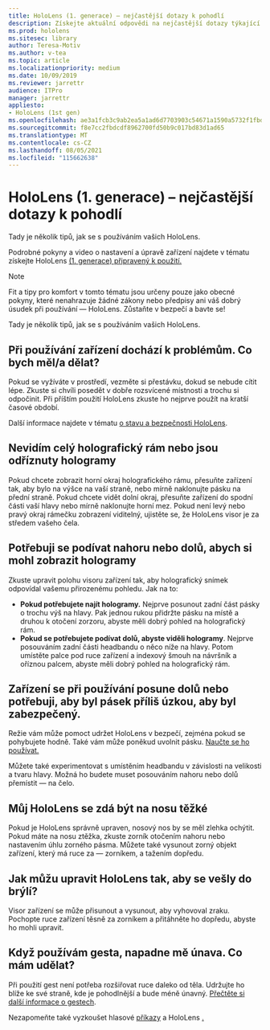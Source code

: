 ```yaml
---
title: HoloLens (1. generace) – nejčastější dotazy k pohodlí
description: Získejte aktuální odpovědi na nejčastější dotazy týkající se toho, jak přizpůsobit zařízení HoloLens hybridní realitě (1. generace).
ms.prod: hololens
ms.sitesec: library
author: Teresa-Motiv
ms.author: v-tea
ms.topic: article
ms.localizationpriority: medium
ms.date: 10/09/2019
ms.reviewer: jarrettr
audience: ITPro
manager: jarrettr
appliesto:
- HoloLens (1st gen)
ms.openlocfilehash: ae3a1fcb3c9ab2ea5a1ad6d7703903c54671a1590a5732f1fbde489362d9b63d
ms.sourcegitcommit: f8e7cc2fbdcdf8962700fd50b9c017bd83d1ad65
ms.translationtype: MT
ms.contentlocale: cs-CZ
ms.lasthandoff: 08/05/2021
ms.locfileid: "115662638"
---
```

# <a name="hololens-1st-gen-fit-and-comfort-frequently-asked-questions"></a>HoloLens (1. generace) – nejčastější dotazy k pohodlí

Tady je několik tipů, jak se s používáním vašich HoloLens.

Podrobné pokyny a video o nastavení a úpravě zařízení najdete v tématu získejte HoloLens [(1. generace) připravený k použití.](hololens1-setup.md)

> [!NOTE]
> Fit a tipy pro komfort v tomto tématu jsou určeny pouze jako obecné pokyny, které nenahrazuje žádné zákony nebo předpisy ani váš dobrý úsudek při používání &mdash; HoloLens. Zůstaňte v bezpečí a bavte se!

Tady je několik tipů, jak se s používáním vašich HoloLens.

## <a name="im-experiencing-discomfort-when-i-use-my-device-what-should-i-do"></a>Při používání zařízení dochází k problémům. Co bych měl/a dělat?

Pokud se vyžíváte v prostředí, vezměte si přestávku, dokud se nebude cítit lépe. Zkuste si chvíli posedět v dobře rozsvícené místnosti a trochu si odpočinit. Při příštím použití HoloLens zkuste ho nejprve použít na kratší časové období.

Další informace najdete v tématu [o stavu a bezpečnosti HoloLens](https://go.microsoft.com/fwlink/p/?LinkId=746661).

## <a name="i-cant-see-the-whole-holographic-frame-or-my-holograms-are-cut-off"></a>Nevidím celý holografický rám nebo jsou odříznuty hologramy

Pokud chcete zobrazit horní okraj holografického rámu, přesuňte zařízení tak, aby bylo na výšce na vaší straně, nebo mírně naklonujte pásku na přední straně. Pokud chcete vidět dolní okraj, přesuňte zařízení do spodní části vaší hlavy nebo mírně naklonujte horní mez. Pokud není levý nebo pravý okraj rámečku zobrazení viditelný, ujistěte se, že HoloLens visor je za středem vašeho čela.

## <a name="i-need-to-look-up-or-down-to-see-holograms"></a>Potřebuji se podívat nahoru nebo dolů, abych si mohl zobrazit hologramy

Zkuste upravit polohu visoru zařízení tak, aby holografický snímek odpovídal vašemu přirozenému pohledu. Jak na to:

- **Pokud potřebujete najít hologramy.** Nejprve posunout zadní část pásky o trochu výš na hlavy. Pak jednou rukou přidržte pásku na místě a druhou k otočení zorzoru, abyste měli dobrý pohled na holografický rám.
- **Pokud se potřebujete podívat dolů, abyste viděli hologramy**. Nejprve posouváním zadní části headbandu o něco níže na hlavy. Potom umístěte palce pod ruce zařízení a indexový šmouh na návršník a oříznou palcem, abyste měli dobrý pohled na holografický rám.

## <a name="the-device-slides-down-when-im-using-it-or-i-need-to-make-the-headband-too-tight-to-keep-it-secure"></a>Zařízení se při používání posune dolů nebo potřebuji, aby byl pásek příliš úzkou, aby byl zabezpečený.

Režie vám může pomoct udržet HoloLens v bezpečí, zejména pokud se pohybujete hodně. Také vám může poněkud uvolnit pásku. [Naučte se ho používat.](hololens1-setup.md#adjust-fit)

Můžete také experimentovat s umístěním headbandu v závislosti na velikosti a tvaru hlavy. Možná ho budete muset posouváním nahoru nebo dolů přemístit &mdash; na čelo.

## <a name="my-hololens-feels-heavy-on-my-nose"></a>Můj HoloLens se zdá být na nosu těžké

Pokud je HoloLens správně upraven, nosový nos by se měl zlehka ochýtit. Pokud máte na nosu ztěžka, zkuste zorník otočením nahoru nebo nastavením úhlu zorného pásma. Můžete také vysunout zorný objekt zařízení, který má ruce za &mdash; zorníkem, a tažením dopředu.

## <a name="how-can-i-adjust-hololens-to-fit-with-my-glasses"></a>Jak můžu upravit HoloLens tak, aby se vešly do brýlí?

Visor zařízení se může přisunout a vysunout, aby vyhovoval zraku. Pochopte ruce zařízení těsně za zorníkem a přitáhněte ho dopředu, abyste ho mohli upravit.

## <a name="my-arm-gets-tired-when-i-use-gestures-what-can-i-do"></a>Když používám gesta, napadne mě únava. Co mám udělat?

Při použití gest není potřeba rozšiřovat ruce daleko od těla. Udržujte ho blíže ke své straně, kde je pohodlnější a bude méně únavný. [Přečtěte si další informace o gestech](hololens1-basic-usage.md#use-hololens-with-your-hands).

Nezapomeňte také vyzkoušet hlasové [příkazy](hololens-cortana.md) a HoloLens [.](hololens1-clicker.md)

